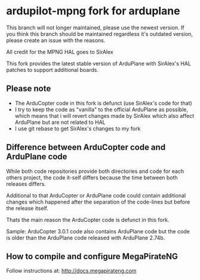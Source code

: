 # ardupilot-mpng fork for arduplane

This branch will not longer maintained, please use the newest version.
If you think this branch should be maintained regardless it's outdated version,
please create an issue with the reasons.

All credit for the MPNG HAL goes to SirAlex

This fork provides the latest stable version of ArduPlane with SirAlex's HAL patches to support additional boards.

## Please note
* The ArduCopter code in this fork is defunct (use SirAlex's code for that)
* I try to keep the code as "vanilla" to the official ArduPlane as possible,
  which means that i will revert changes made by SirAlex which also affect ArduPlane but are not related to HAL
* I use git rebase to get SirAlex's changes to my fork

## Difference between ArduCopter code and ArduPlane code

While both code repositories provide both directories and code for each others project,
the code it-self differs because the time between both releases differs.

Additional to that ArduCopter or ArduPlane code could contain additional changes which happened after
the separation of the code-lines but before the release itself.

Thats the main reason the ArduCopter code is defunct in this fork.

Sample:
  ArduCopter 3.0.1 code also contains ArduPlane code but the code is older than the ArduPlane code
  released with ArduPlane 2.74b.

## How to compile and configure MegaPirateNG
Follow instructions at: http://docs.megapirateng.com